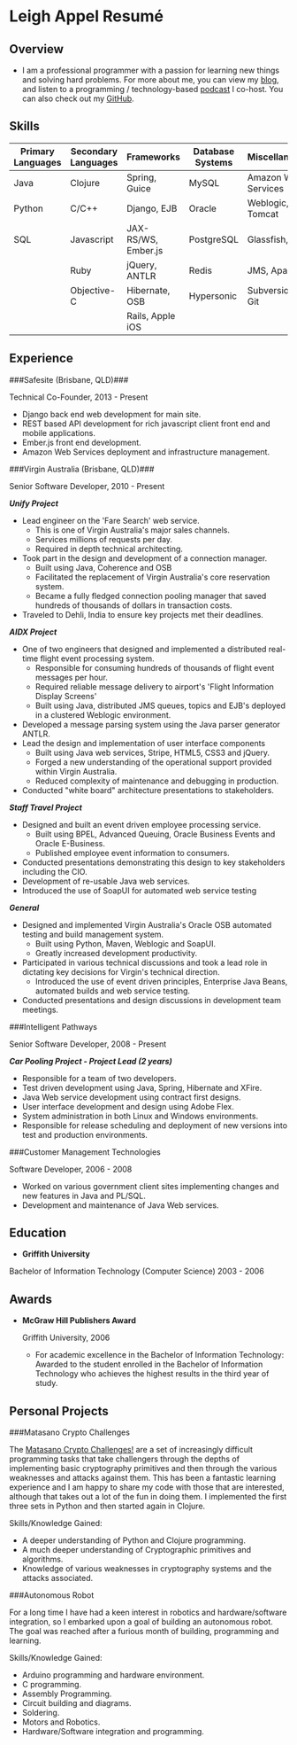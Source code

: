 Leigh Appel Resumé
===============


Overview
---------

* I am a professional programmer with a passion for learning new things and solving hard problems. For more about me, you can view my [blog](http://www.leighappel.com), and listen to a programming / technology-based [podcast](http://www.hackandheckle.com) I co-host. You can also check out my [GitHub](https://github.com/abarax).


Skills
------

|  Primary Languages  | Secondary Languages |  Frameworks      | Database Systems | Miscellaneous |
| ------------------- | ------------------- | -----------      | ---------------- | ------------- |
|   Java              | Clojure             | Spring, Guice    | MySQL            | Amazon Web Services |
|   Python            | C/C++               | Django, EJB      | Oracle           | Weblogic, Tomcat    |
|   SQL               | Javascript          | JAX-RS/WS, Ember.js | PostgreSQL         | Glassfish, VIM     |
|                     | Ruby                | jQuery, ANTLR    | Redis            | JMS, Apache         |
|                     | Objective-C         | Hibernate, OSB   | Hypersonic       | Subversion, Git     |
|                     |                     | Rails, Apple iOS  |                  |                     |


Experience
---------------

###Safesite (Brisbane, QLD)###

Technical Co-Founder, 2013 - Present

- Django back end web development for main site.
- REST based API development for rich javascript client front end and mobile applications.
- Ember.js front end development.
- Amazon Web Services deployment and infrastructure management.

###Virgin Australia (Brisbane, QLD)###

Senior Software Developer, 2010 - Present

***Unify Project***

- Lead engineer on the 'Fare Search' web service. 
    - This is one of Virgin Australia's major sales channels.
    - Services millions of requests per day.
    - Required in depth technical architecting.
- Took part in the design and development of a connection manager.
    - Built using Java, Coherence and OSB
    - Facilitated the replacement of Virgin Australia's core reservation system. 
    - Became a fully fledged connection pooling manager that saved hundreds of thousands of dollars in transaction costs.
- Traveled to Dehli, India to ensure key projects met their deadlines. 

***AIDX Project***

- One of two engineers that designed and implemented a distributed real-time flight event processing system. 
    - Responsible for consuming hundreds of thousands of flight event messages per hour. 
    - Required reliable message delivery to airport's 'Flight Information Display Screens' 
    - Built using Java, distributed JMS queues, topics and EJB's deployed in a clustered Weblogic environment. 
- Developed a message parsing system using the Java parser generator ANTLR.
- Lead the design and implementation of user interface components
    - Built using Java web services, Stripe, HTML5, CSS3 and jQuery. 
    - Forged a new understanding of the operational support provided within Virgin Australia. 
    - Reduced complexity of maintenance and debugging in production.
- Conducted "white board" architecture presentations to stakeholders.

***Staff Travel Project***

- Designed and built an event driven employee processing service.
    - Built using BPEL, Advanced Queuing, Oracle Business Events and Oracle E-Business. 
    - Published employee event information to consumers.
- Conducted presentations demonstrating this design to key stakeholders including the CIO.
- Development of re-usable Java web services.
- Introduced the use of SoapUI for automated web service testing


***General***

- Designed and implemented Virgin Australia's Oracle OSB automated testing and build management system.
    - Built using Python, Maven, Weblogic and SoapUI. 
    - Greatly increased development productivity.
- Participated in various technical discussions and took a lead role in dictating key decisions for Virgin's technical direction.
    - Introduced the use of event driven principles, Enterprise Java Beans, automated builds and web service testing.
- Conducted presentations and design discussions in development team meetings.


###Intelligent Pathways

Senior Software Developer, 2008 - Present

***Car Pooling Project - Project Lead (2 years)***

- Responsible for a team of two developers.
- Test driven development using Java, Spring, Hibernate and XFire.
- Java Web service development using contract first designs.
- User interface development and design using Adobe Flex.
- System administration in both Linux and Windows environments.
- Responsible for release scheduling and deployment of new versions into test and production environments.


###Customer Management Technologies

Software Developer, 2006 - 2008

- Worked on various government client sites implementing changes and new features in Java and PL/SQL.
- Development and maintenance of Java Web services.


Education
---------

*   **Griffith University**

   Bachelor of Information Technology (Computer Science) 2003 - 2006


Awards
---------

*   **McGraw Hill Publishers Award**

	Griffith University, 2006

    -	For academic excellence in the Bachelor of Information Technology: Awarded to the student enrolled in the Bachelor of Information Technology who achieves the highest results in the third year of study.


Personal Projects
------------------

###Matasano Crypto Challenges

The [Matasano Crypto Challenges!](http://www.matasano.com/articles/crypto-challenges/) are a set of increasingly difficult programming tasks that take challengers through the depths of implementing basic cryptography primitives and then through the various weaknesses and attacks against them.  This has been a fantastic learning experience and I am happy to share my code with those that are interested, although that takes out a lot of the fun in doing them. I implemented the first three sets in Python and then started again in Clojure.

Skills/Knowledge Gained:

- A deeper understanding of Python and Clojure programming.
- A much deeper understanding of Cryptographic primitives and algorithms.
- Knowledge of various weaknesses in cryptography systems and the attacks associated.


###Autonomous Robot
 
For a long time I have had a keen interest in robotics and hardware/software integration, so I embarked upon a goal of building an autonomous robot.
The goal was reached after a furious month of building, programming and learning.
 
Skills/Knowledge Gained:

- Arduino programming and hardware environment.
- C programming.
- Assembly Programming.
- Circuit building and diagrams.
- Soldering.
- Motors and Robotics.
- Hardware/Software integration and programming.
